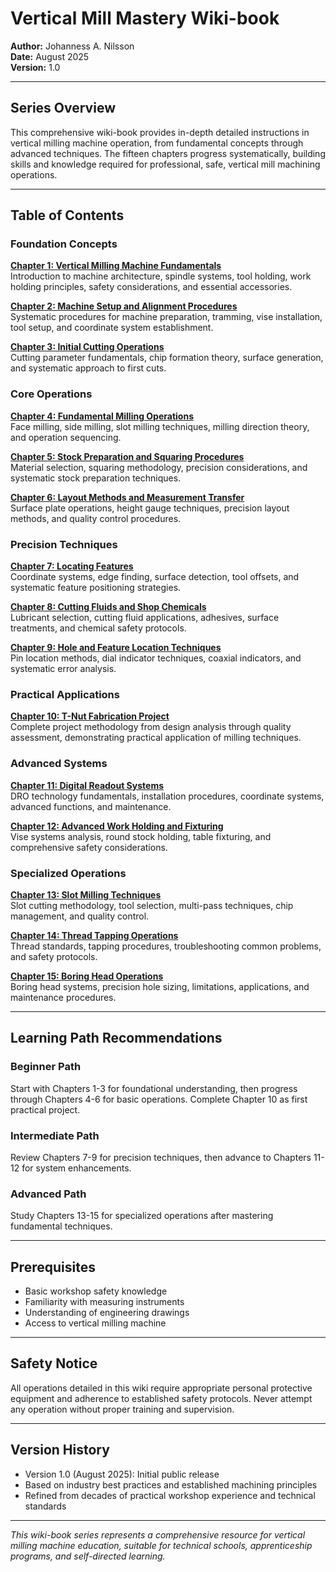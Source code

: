 # Vertical Mill Mastery Wiki-book

**Author:** Johanness A. Nilsson  
**Date:** August 2025  
**Version:** 1.0

---

## Series Overview

This comprehensive wiki-book provides in-depth detailed instructions in
vertical milling machine operation, from fundamental concepts through advanced
techniques. The fifteen chapters progress systematically, building skills and
knowledge required for professional, safe, vertical mill machining operations.

---

## Table of Contents

### Foundation Concepts

**[Chapter 1: Vertical Milling Machine Fundamentals](01_vertical_mill_basics.md)**  
Introduction to machine architecture, spindle systems, tool holding, work
holding principles, safety considerations, and essential accessories.

**[Chapter 2: Machine Setup and Alignment Procedures](02_vertical_mill_setup.md)**  
Systematic procedures for machine preparation, tramming, vise installation,
tool setup, and coordinate system establishment.

**[Chapter 3: Initial Cutting Operations](03_vertical_mill_first_chips.md)**  
Cutting parameter fundamentals, chip formation theory, surface generation,
and systematic approach to first cuts.

### Core Operations

**[Chapter 4: Fundamental Milling Operations](04_basic_milling_operations.md)**  
Face milling, side milling, slot milling techniques, milling direction theory,
and operation sequencing.

**[Chapter 5: Stock Preparation and Squaring Procedures](05_preparing_stock.md)**  
Material selection, squaring methodology, precision considerations, and
systematic stock preparation techniques.

**[Chapter 6: Layout Methods and Measurement Transfer](06_laying_out_parts.md)**  
Surface plate operations, height gauge techniques, precision layout methods,
and quality control procedures.

### Precision Techniques

**[Chapter 7: Locating Features](07_locating_features.md)**  
Coordinate systems, edge finding, surface detection, tool offsets, and
systematic feature positioning strategies.

**[Chapter 8: Cutting Fluids and Shop Chemicals](08_lubricants_and_chemicals.md)**  
Lubricant selection, cutting fluid applications, adhesives, surface treatments,
and chemical safety protocols.

**[Chapter 9: Hole and Feature Location Techniques](09_finding_holes_and_marks.md)**  
Pin location methods, dial indicator techniques, coaxial indicators, and
systematic error analysis.

### Practical Applications

**[Chapter 10: T-Nut Fabrication Project](10_making_t_nuts_project.md)**  
Complete project methodology from design analysis through quality assessment,
demonstrating practical application of milling techniques.

### Advanced Systems

**[Chapter 11: Digital Readout Systems](11_digital_readout_systems.md)**  
DRO technology fundamentals, installation procedures, coordinate systems,
advanced functions, and maintenance.

**[Chapter 12: Advanced Work Holding and Fixturing](12_work_holding_and_fixturing.md)**  
Vise systems analysis, round stock holding, table fixturing, and comprehensive
safety considerations.

### Specialized Operations

**[Chapter 13: Slot Milling Techniques](13_milling_slots.md)**  
Slot cutting methodology, tool selection, multi-pass techniques, chip
management, and quality control.

**[Chapter 14: Thread Tapping Operations](14_tapping_threads.md)**  
Thread standards, tapping procedures, troubleshooting common problems, and
safety protocols.

**[Chapter 15: Boring Head Operations](15_boring_heads_guide.md)**  
Boring head systems, precision hole sizing, limitations, applications, and
maintenance procedures.

---

## Learning Path Recommendations

### Beginner Path

Start with Chapters 1-3 for foundational understanding, then progress through
Chapters 4-6 for basic operations. Complete Chapter 10 as first practical
project.

### Intermediate Path

Review Chapters 7-9 for precision techniques, then advance to Chapters 11-12
for system enhancements.

### Advanced Path

Study Chapters 13-15 for specialized operations after mastering fundamental
techniques.

---

## Prerequisites

- Basic workshop safety knowledge
- Familiarity with measuring instruments
- Understanding of engineering drawings
- Access to vertical milling machine

---

## Safety Notice

All operations detailed in this wiki require appropriate personal protective
equipment and adherence to established safety protocols. Never attempt any
operation without proper training and supervision.

---

## Version History

- Version 1.0 (August 2025): Initial public release
- Based on industry best practices and established machining principles
- Refined from decades of practical workshop experience and technical standards

---

_This wiki-book series represents a comprehensive resource for vertical milling
machine education, suitable for technical schools, apprenticeship programs,
and self-directed learning._

